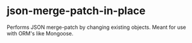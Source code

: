 # json-merge-patch-in-place
Performs JSON merge-patch by changing existing objects. Meant for use with ORM's like Mongoose.
